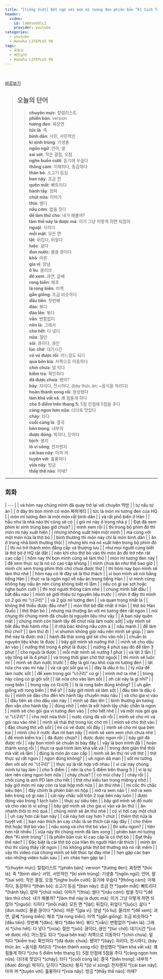 ```yaml
---
title: "[tiếng Việt] Bất ngờ với món mì tương đen phiên bản “Kí Sinh Trùng”??"
header:
  video:
    id: laNXteGOlLI
    provider: youtube
categories:
  - youtube
  - Hanwha LIFEPLUS VN
tags:
  - 유튜브
  - 베트남어
  - Hanwha LIFEPLUS VN
---
```


<br>

[바로보기](https://www.youtube.com/watch?v=laNXteGOlLI)


> ## **오늘의 단어**
>> **chuyên mực**: 칼럼리스트  
>> **phiên bản**: version  
>> **tương đen**: 짜장면  
>> **tức là**: 즉  
>> **bình dân**: 서민, 서민적인  
>> **kí sinh trùng**: 기생충  
>> **ngôn ngữ**: 언어, 말  
>> **sai sót**: 작은 결점, 오점  
>> **nghe buồn cười**: 듣기에 우숩다  
>> **thông cảm**: 이해하다, 동감하다  
>> **thăn bò**: 소고기 등심  
>> **ban nãy**: 조금 전  
>> **quên mất**: 빠트리다  
>> **hành tây**: 양파  
>> **chút nữa**: 이따가  
>> **thía**: 썰다  
>> **nấu cơm**: 밥을 짓다  
>> **để làm thử cho**: 내가 해볼까?  
>> **làm thế này là được mà**: 이거 그냥 이렇게 하면 되잖아  
>> **nguội**: 식히다  
>> **mỗi mặt**: 모든 면  
>> **lật**: 뒤집다, 뒤엎다  
>> **luộc**: 삶다  
>> **đun nước**: 물을 끊이다  
>> **khô**: 마른  
>> **gia vị**: 양념  
>> **ô liu**: 올리브  
>> **để xem**: 과연, 글쎄  
>> **rong biển**: 해초  
>> **lá rong biển**: 미역  
>> **gần giống**: 조금 비슷하다  
>> **đầu tiên**: 첫번째  
>> **đảo**: 볶다  
>> **đảo lên**: 볶다  
>> **vẫn**: 변함없이  
>> **nên là**: 그래서  
>> **cho hết**: 다 넣다  
>> **nửa**: 절만  
>> **sôi**: 끊이다, 끊인  
>> **lúc chờ**: 대기시간  
>> **có vẻ được rồi**: 어느정도 되다  
>> **qua bên kia**: 저쪽으로 이동하다  
>> **chín chưa**: 덜 익다  
>> **kiểm tra**: 확인하다  
>> **đã được chưa**: 됐어?  
>> **bày**: 차리다, 전시하다, (bày thức ăn: ~음식을 차리다)  
>> **hoàn thành xong rồi**: 완성했다  
>> **làm khá vất vả**: 꽤 힘들게 하다  
>> **cho 5 điểm trên thang 5**: 5점 만점에 5점을 주다  
>> **càng ngon hơn nữa**: 더더욱 맛있다  
>> **cháy**: 타다  
>> **cuối cùng là**: 결국  
>> **bên trong**: 내부의  
>> **được đóng**: 박히다, 닫히다  
>> **bịch**: 봉지  
>> **lò vi sóng**: 전자렌지  
>> **cái ban nãy**: 아까 꺼  
>> **tuyện với**: 훌륭하다  
>> **vừa nãy**: 방금  
>> **thấy thế nào**: 어때?  
---

## 회화

| --- |
| và hôm nay chúng mình đã quay trở lại với chuyên 먹방 |
| tự nấu tự ăn |
| ở đây thì bọn mình có món 짜파게티 |
| tức là món mì tương đen của HQ |
| món mì tương đen là một món rất bình dân |
| và rất phổ biến ở Hàn |
| hầu như là nhà nào thì cũng sẽ có |
| gói mì này ở trong nhà ý |
| Đạt đã xem phim kí sinh trùng bao giờ chưa? |
| mình xem rồi |
| thì trong bộ phim đó thì món mì này xuất hiện |
| nhưng không xuất hiện một mình |
| mà cùng với một món nữa là thịt bò |
| bình thường thì món này chỉ là món bình dân |
| ăn ở trong nhà bình thường thôi |
| nhưng khi mà nó xuất hiện trong bộ phim đó |
| thì nó trở thành món đẳng cấp và thượng lưu |
| như mọi người cũng biết là thịt bờ ở HQ rất đắt |
| nên khi cho thịt bò vào thì món ăn đó trở nên rât cao cấp |
| hôm nay thì bọn mình cũng sẽ làm thử |
| món mì tương đen này |
| đẻ xem thực sự là nó có cao cấp không |
| mình chưa ăn như thế bao giờ |
| mình chỉ xem trong phim thôi chứ chưa được thử |
| thì hôm nay bọn mình sẽ làm thử nhé |
| hôm nay có lẽ đây sẽ là thử thách |
| vì bọn mình sẽ nói bằng tiếng Hàn |
| thực ra là ngôn ngữ về nấu ăn trong tiếng Hàn |
| vì mình cũng không hay nấu ăn nên cũng không biết rõ lắm |
| nếu có gì sai sót hoặc nghe buồn cười |
| thì mọi người thông cảm nhé |
| chúng mình bắt đầu |
| bắt đầu nào |
| mình sẽ giới thiệu từ nguyên liệu trước |
| nhìn ở đây thì mình có 2 gói mì "너구리" |
| và 2 gói mì tương đen |
| và quan trọng nhất là |
| không thể thiếu được đầu nhé? |
| món thịt bờ đắt nhất ở Hàn |
| thịt bò Hàn Quốc |
| thịt thăn bò |
| nhưng mà thường ăn với mì tương đen rất ngon |
| nói chung thì chúng mình đã chuẩn bị nguyên liệu như vậy |
| À ban nãy quên mất |
| chúng mình còn hành tây để chút nữa làm nước sốt|
| vậy mình sẽ bắt đầu thái hành nha |
| ở nhà bác không nấu cơm à |
| nấu mạnh |
| để làm thử cho? |
| làm thử đi |
| vì shumin không giỏi nấu nên mình sẽ giúp |
| làm thế này là được mà |
| hành đã thái xong giờ sẽ cho vào nồi |
| chuẩn bị nguyên liệu khác là được |
| bây giờ mình sẽ nướng thịt |
| mính sẽ cho dầu ăn vào |
| nướng thịt trong 4 phút là được |
| nướng 4 phút sau đó để tầm 3 phút |
| cho nguội là được |
| mỗi mặt mình sẽ nướng 1 phút |
| và lật 2 lần |
| vậy tổng sẽ là 4 phút |
| và trong thời gian chờ thịt nguội |
| thì mình sẽ luộc mì |
| mình sẽ đun nước trước |
| đây là gói rau khô của mì tương đen |
| lát nữa cho vào mì này |
| và cả gói sốt gia vị |
| đây là dầu ô liu |
| tý nữa để làm nước sốt |
| để xem trong gói "너구리" có gì |
| mình mở ra nhé |
| trong này cũng có gì gói sốt |
| lát nữa cho vào làm sốt |
| oh cái này là gì nhỉ? |
| rong biển |
| trong này có 다시마 |
| là lá rong biển đúng không? |
| uh gần giống với rong biển |
| thế á? |
| bây giờ mình sẽ làm sốt |
| đầu tiên là dầu ô liu |
| mình sẽ đảo cho đến khi hành tây chuyển màu nâu |
| và cho gia vị vào |
| đầu tiên sẽ cho dầu vào này |
| mình sẽ đảo lên |
| bình thường ăn tương đen vẫn cho hành tây |
| đúng nhờ |
| nên là sốt hành tây chắc chắn là ngon |
| mình sẽ cho gói gia vị tương đen vào |
| cho hết nhé |
| và một nửa gói gia vị "너구리" |
| cho một nửa thôi |
| nước cũng đã sôi rồi |
| mình sẽ cho mì và gói rau vào nhé |
| mình sẽ thái thịt trong lúc chờ mì |
| mình sẽ cho thịt vào |
| đảo chung thịt với sốt |
| mì có vẻ được rồi đấy |
| mình sẽ cho mì qua bên kia |
| mình cho ít nước đun mì ban nãy |
| mình sẽ xem xem chín chưa nhé |
| để mình kiểm tra |
| đã được chưa? |
| được được ngon rồi |
| bây giờ đã được rồi |
| vậy bọn mình sẽ chuẩn bị bày đây |
| vậy là bọn mình đã |
| hoàn thành xong rồi |
| thực ra quá trình làm khá vất vả |
| trong đơn giản thế thôi mà vất vả lắm |
| đúng là món ăn cao cấp |
| mính sẽ ăn thử mì với thịt |
| thịt thực sự rất ngon |
| ngon đúng không? |
| uh ngon dã man |
| sốt mì tương đen với sốt mì "너구리" |
| thực sự là rất hợp với nhau |
| vì cái này chúng mình tự tay làm |
| cho 5 điểm |
| nên là cho 5 điểm trên thang 5 |
| vì là tự làm nên càng ngon hơn nữa |
| cháy chưa? |
| có mùi cháy |
| cháy rồi |
| chối cùng là anh PD làm cho hết |
| thịt như kiểu tan trong miệng ý nhờ |
| bây giờ món mì này còn ra loại hộp mới nữa |
| ăn thử nhé |
| mì cốc thì chắc siêu tiện |
| đây chính là phiên bản mì hộp |
| mở ra xem nào |
| mở ra xem bên trong có gì nào |
| cái này chắc sốt trộn 2 loại bên này luôn |
| được đóng vào trong 1 bịch luôn |
| thực sự siêu tiện |
| bây giờ mình sẽ đổ nước và cho vào lò vi sóng |
| bây giờ mình sẽ cho gia vị vào và ăn thử |
| ăn nhanh thôi tò mò quá |
| chúng mình sẽ ăn thử nhé |
| có vị hơi cay một chút |
| uh cay hơn cái ban nãy |
| cái này hơi cay hơn 1 chút |
| thêm thịt nữa là tuyệt với |
| bạn nào thích ăn cay chắc là sẽ thích cái này đấy |
| cho thêm thịt hoặc thịt bò vào |
| nấu xong và cho thịt bò vào |
| thì siêu ngon? |
| tiện hơn rất nhiều |
| vừa nãy thì chúng mình đã làm xong |
| phiên bản mì tương đen "Kí sinh trùng" |
| là phiên bản cực kì cao cấp là có thịt bò |
| Đạt thấy thế nào? |
| Đặc biệt là cái thịt bò của Hàn thì người Hàn rất thích |
| mình ăn thử thì cũng thấy rất ngon |
| nó không phải thịt bờ thường mà nó rất mềm |
| vậy thì video của chúng mình sẽ kết thúc tại đây nhé |
| hẹn gặp các bạn vào những video tuần sau |
| xin chào hẹn gặp lại |


*[chuyên mực]: 칼럼리스트
*[phiên bản]: version
*[tương đen]: 짜장면
*[tức là]: 즉
*[bình dân]: 서민, 서민적인
*[kí sinh trùng]: 기생충
*[ngôn ngữ]: 언어, 말
*[sai sót]: 작은 결점, 오점
*[nghe buồn cười]: 듣기에 우숩다
*[thông cảm]: 이해하다, 동감하다
*[thăn bò]: 소고기 등심
*[ban nãy]: 조금 전
*[quên mất]: 빠트리다
*[hành tây]: 양파
*[chút nữa]: 이따가
*[thía]: 썰다
*[nấu cơm]: 밥을 짓다
*[để làm thử cho]: 내가 해볼까?
*[làm thế này là được mà]: 이거 그냥 이렇게 하면 되잖아
*[nguội]: 식히다
*[mỗi mặt]: 모든 면
*[lật]: 뒤집다, 뒤엎다
*[luộc]: 삶다
*[đun nước]: 물을 끊이다
*[khô]: 마른
*[gia vị]: 양념
*[ô liu]: 올리브
*[để xem]: 과연, 글쎄
*[rong biển]: 해초
*[lá rong biển]: 미역
*[gần giống]: 조금 비슷하다
*[đầu tiên]: 첫번째
*[đảo]: 볶다
*[đảo lên]: 볶다
*[vẫn]: 변함없이
*[nên là]: 그래서
*[cho hết]: 다 넣다
*[nửa]: 절만
*[sôi]: 끊이다, 끊인
*[lúc chờ]: 대기시간
*[có vẻ được rồi]: 어느정도 되다
*[qua bên kia]: 저쪽으로 이동하다
*[chín chưa]: 덜 익다
*[kiểm tra]: 확인하다
*[đã được chưa]: 됐어?
*[bày]: 차리다, 전시하다, (bày thức ăn: ~음식을 차리다)
*[hoàn thành xong rồi]: 완성했다
*[làm khá vất vả]: 꽤 힘들게 하다
*[cho 5 điểm trên thang 5]: 5점 만점에 5점을 주다
*[càng ngon hơn nữa]: 더더욱 맛있다
*[cháy]: 타다
*[cuối cùng là]: 결국
*[bên trong]: 내부의
*[được đóng]: 박히다, 닫히다
*[bịch]: 봉지
*[lò vi sóng]: 전자렌지
*[cái ban nãy]: 아까 꺼
*[tuyện với]: 훌륭하다
*[vừa nãy]: 방금
*[thấy thế nào]: 어때?